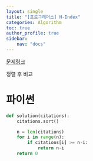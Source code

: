 ```yaml
---
layout: single
title: "[프로그래머스] H-Index"
categories: Algorithm
toc: true
author_profile: true
sidebar:
    nav: "docs"
---
```

[문제링크](https://school.programmers.co.kr/learn/courses/30/lessons/42747)


정렬 후 비교

# 파이썬
```python
def solution(citations):
    citations.sort()

    n = len(citations)
    for i in range(n):
        if citations[i] >= n-i:
            return n-i
    return 0
    
```